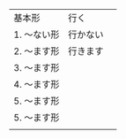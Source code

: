 <table>
  <tr>
    <td><ruby><span>基本形</span><rt data-rt="きほんけい"></rt></ruby></td>
    <td colspan=2><ruby><span>行</span><rt data-rt="い"></rt></ruby>く</td>
  </tr>
  <tr>
    <td>1. 〜ない<ruby><span>形</span><rt data-rt="けい"></rt></ruby></td>
    <td>行かない</td>
    <td></td>
  </tr>
  <tr>
    <td>2. 〜ます<ruby><span>形</span><rt data-rt="けい"></rt></ruby></td>
    <td>行きます</td>
    <td></td>
  </tr>
  <tr>
    <td>3. 〜ます<ruby><span>形</span><rt data-rt="けい"></rt></ruby></td>
    <td></td>
    <td></td>
  </tr>
  <tr>
    <td>4. 〜ます<ruby><span>形</span><rt data-rt="けい"></rt></ruby></td>
    <td></td>
    <td></td>
  </tr>
  <tr>
    <td>5. 〜ます<ruby><span>形</span><rt data-rt="けい"></rt></ruby></td>
    <td></td>
    <td></td>
  </tr>
  <tr>
    <td>5. 〜ます<ruby><span>形</span><rt data-rt="けい"></rt></ruby></td>
    <td></td>
    <td></td>
  </tr>
  <tr>
    <td></td>
    <td></td>
    <td></td>
  </tr>
</table>
